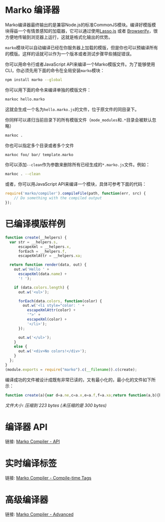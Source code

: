 Marko 编译器
====================

Marko编译器最终输出的是兼容Node.js的标准CommonJS模块。编译好模版模块得益一个有情景感知的加载器，它可以通过使用[Lasso.js](https://github.com/lasso-js/lasso) 或者 [Browserify](https://github.com/substack/node-browserify)，很方便地传输到浏览器上运行，这就是格式化输出的优势。

`marko`模块可以自动编译已经在你服务器上加载的模版，但是你也可以预编译所有的模版。这样的话就可以作为一个版本或者测试步骤早些捕捉错误。

你可以用命令行或者JavaScript API来编译一个Marko模版文件。为了能够使用CLI，你必须先用下面的命令在全局安装`marko`模块：

```bash
npm install marko --global
```
你可以用下面的命令来编译单独的模版文件：

```bash
markoc hello.marko
```

这就会生成一个名为`hello.marko.js`的文件，位于原文件的同目录下。

你同样可以递归当前目录下的所有模版文件（`mode_modules`和`.*`目录会被默认忽略）

```bash
markoc .
```

你也可以指定多个目录或者多个文件

```bash
markoc foo/ bar/ template.marko
```

你可以添加`--clean`作为参数来删除所有已经生成的`*.marko.js`文件。例如：

```bash
markoc . --clean
```

或者，你可以用JavaScript API来编译一个模块，具体可参考下面的代码：

```javascript
require('marko/compiler').compileFile(path, function(err, src) {
    // Do something with the compiled output
});
```

# 已编译模版样例

```javascript
function create(__helpers) {
  var str = __helpers.s,
      escapeXml = __helpers.x,
      forEach = __helpers.f,
      escapeXmlAttr = __helpers.xa;

  return function render(data, out) {
    out.w('Hello ' +
      escapeXml(data.name) +
      '! ');

    if (data.colors.length) {
      out.w('<ul>');

      forEach(data.colors, function(color) {
        out.w('<li style="color: ' +
          escapeXmlAttr(color) +
          '">' +
          escapeXml(color) +
          '</li>');
      });

      out.w('</ul>');
    }
    else {
      out.w('<div>No colors!</div>');
    }
  };
}
(module.exports = require("marko").c(__filename)).c(create);
```

编译成功的文件被设计成既有非常已读的，又有最小化的，最小化的文件如下所示：

```javascript
function create(a){var d=a.ne,c=a.x,e=a.f,f=a.xa;return function(a,b){b.w("Hello "+c(a.name)+"! ");d(a.colors)?(b.w("<ul>"),e(a.colors,function(a){b.w('<li style="color: '+f(a)+'">'+c(a)+"</li>")}),b.w("</ul>")):b.w("<div>No colors!</div>")}}(module.exports=require("marko").c(__filename)).c(create);
```

_文件大小: 压缩到 223 bytes (未压缩的是 300 bytes)_

# 编译器 API

链接: [Marko Compiler - API](http://markojs.com/docs/marko/compiler/api/)

# 实时编译标签

链接: [Marko Compiler - Compile-time Tags](http://markojs.com/docs/marko/compiler/compile-time-tags/)

# 高级编译器

链接: [Marko Compiler - Advanced](http://markojs.com/docs/marko/compiler/advanced/)